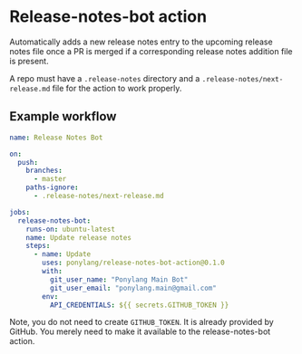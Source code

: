 # Release-notes-bot action

Automatically adds a new release notes entry to the upcoming release notes file once a PR is merged if a corresponding release notes addition file is present.

A repo must have a `.release-notes` directory and a `.release-notes/next-release.md` file for the action to work properly.

## Example workflow

```yml
name: Release Notes Bot

on:
  push:
    branches:
      - master
    paths-ignore:
      - .release-notes/next-release.md

jobs:
  release-notes-bot:
    runs-on: ubuntu-latest
    name: Update release notes
    steps:
      - name: Update
        uses: ponylang/release-notes-bot-action@0.1.0
        with:
          git_user_name: "Ponylang Main Bot"
          git_user_email: "ponylang.main@gmail.com"
        env:
          API_CREDENTIALS: ${{ secrets.GITHUB_TOKEN }}
```

Note, you do not need to create `GITHUB_TOKEN`. It is already provided by GitHub. You merely need to make it available to the release-notes-bot action.
